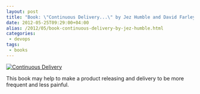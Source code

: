 ```yaml
---
layout: post
title: "Book: \"Continuous Delivery...\" by Jez Humble and David Farley"
date: 2012-05-25T09:29:00+04:00
alias: /2012/05/book-continuous-delivery-by-jez-humble.html
categories:
 - devops
tags:
 - books
---
```


[![Continuous Delivery](http://ecx.images-amazon.com/images/I/51UYBHnvjFL._SL500_SS225_.jpg)](http://amzn.com/0321601912)

This book may help to make a product releasing and delivery to be more frequent and less painful.
